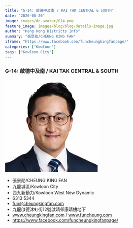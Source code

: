 ```yaml
---
title: "G-14: 啟德中及南 / KAI TAK CENTRAL & SOUTH"
date: "2020-08-20"
image: images/dc-avatar/G14.png
feature_image: images/blog/blog-details-image.jpg
author: "Hong Kong Districts Info"
summary: "張景勛/CHEUNG KING FAN"
iframe: "https://www.facebook.com/funcheungkingfanpage/"
categories: ["Kowloon"]
tags: ["Kowloon City"]
---
```


### G-14: 啟德中及南 / KAI TAK CENTRAL & SOUTH  
![](/images/dc-avatar/G14.png)  

 - 張景勛/CHEUNG KING FAN  
 - 九龍城區/Kowloon City  
 - 西九新動力/Kowloon West New Dynamic  
 - 6313 5344  
 - fun@cheungkingfan.com  
 - 九龍啟德沐虹街12號啟晴邨康晴樓地下  
 - www.cheungkingfan.com / www.funcheung.com  
 - https://www.facebook.com/funcheungkingfanpage/

